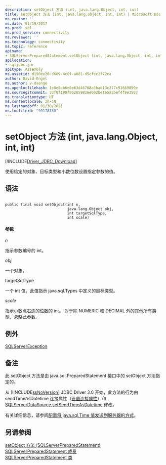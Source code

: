 ```yaml
---
description: setObject 方法 (int, java.lang.Object, int, int)
title: setObject 方法 (int, java.lang.Object, int, int) | Microsoft Docs
ms.custom: ''
ms.date: 01/19/2017
ms.prod: sql
ms.prod_service: connectivity
ms.reviewer: ''
ms.technology: connectivity
ms.topic: reference
apiname:
- SQLServerPreparedStatement.setObject (int, java.lang.Object, int, int)
apilocation:
- sqljdbc.jar
apitype: Assembly
ms.assetid: d190ee20-d669-4c6f-a081-d5cfec2f72ca
author: David-Engel
ms.author: v-daenge
ms.openlocfilehash: 1e8e5db6e0e63d46768a3bad13c377c91669059e
ms.sourcegitcommit: 33f0f190f962059826e002be165a2bef4f9e350c
ms.translationtype: HT
ms.contentlocale: zh-CN
ms.lasthandoff: 01/30/2021
ms.locfileid: "99178780"
---
```

# <a name="setobject-method-int-javalangobject-int-int"></a>setObject 方法 (int, java.lang.Object, int, int)
[!INCLUDE[Driver_JDBC_Download](../../../includes/driver_jdbc_download.md)]

  使用给定的对象、目标类型和小数位数设置指定参数的值。  
  
## <a name="syntax"></a>语法  
  
```  
  
public final void setObject(int n,  
                            java.lang.Object obj,  
                            int targetSqlType,  
                            int scale)  
```  
  
#### <a name="parameters"></a>参数  
 *n*  
  
 指示参数编号的 int。  
  
 *obj*  
  
 一个对象。  
  
 targetSqlType  
  
 一个 int 值，此值指示 java.sql.Types 中定义的目标类型。  
  
 *scale*  
  
 指示小数点右边的位数的 int。 对于除 NUMERIC 和 DECIMAL 外的其他所有类型，忽略此参数。  
  
## <a name="exceptions"></a>例外  
 [SQLServerException](../../../connect/jdbc/reference/sqlserverexception-class.md)  
  
## <a name="remarks"></a>备注  
 此 setObject 方法是由 java.sql.PreparedStatement 接口中的 setObject 方法指定的。  
  
 从 [!INCLUDE[ssNoVersion](../../../includes/ssnoversion-md.md)] JDBC Driver 3.0 开始，此方法的行为由 sendTimeAsDatetime 连接属性（[设置连接属性](../../../connect/jdbc/setting-the-connection-properties.md)）和 [SQLServerDataSource.setSendTimeAsDatetime](../../../connect/jdbc/reference/setsendtimeasdatetime-method-sqlserverdatasource.md) 修改。  
  
 有关详细信息，请参阅[配置将 java.sql.Time 值发送到服务器的方式](../../../connect/jdbc/configuring-how-java-sql-time-values-are-sent-to-the-server.md)。  
  
## <a name="see-also"></a>另请参阅  
 [setObject 方法 &#40;SQLServerPreparedStatement&#41;](../../../connect/jdbc/reference/setobject-method-sqlserverpreparedstatement.md)   
 [SQLServerPreparedStatement 成员](../../../connect/jdbc/reference/sqlserverpreparedstatement-members.md)   
 [SQLServerPreparedStatement 类](../../../connect/jdbc/reference/sqlserverpreparedstatement-class.md)  
  
  
